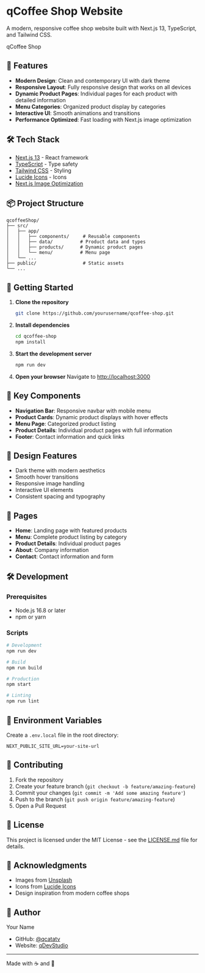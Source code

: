 # qCoffee Shop Website

A modern, responsive coffee shop website built with Next.js 13, TypeScript, and Tailwind CSS.

qCoffee Shop

## 🚀 Features

- **Modern Design**: Clean and contemporary UI with dark theme
- **Responsive Layout**: Fully responsive design that works on all devices
- **Dynamic Product Pages**: Individual pages for each product with detailed information
- **Menu Categories**: Organized product display by categories
- **Interactive UI**: Smooth animations and transitions
- **Performance Optimized**: Fast loading with Next.js image optimization

## 🛠️ Tech Stack

- [Next.js 13](https://nextjs.org/) - React framework
- [TypeScript](https://www.typescriptlang.org/) - Type safety
- [Tailwind CSS](https://tailwindcss.com/) - Styling
- [Lucide Icons](https://lucide.dev/) - Icons
- [Next.js Image Optimization](https://nextjs.org/docs/basic-features/image-optimization)

## 📦 Project Structure

```
qcoffeeShop/
├── src/
│   ├── app/
│   │   ├── components/     # Reusable components
│   │   ├── data/          # Product data and types
│   │   ├── products/      # Dynamic product pages
│   │   └── menu/          # Menu page
│   └── ...
├── public/                 # Static assets
└── ...
```

## 🚀 Getting Started

1. **Clone the repository**
   ```bash
   git clone https://github.com/yourusername/qcoffee-shop.git
   ```

2. **Install dependencies**
   ```bash
   cd qcoffee-shop
   npm install
   ```

3. **Start the development server**
   ```bash
   npm run dev
   ```

4. **Open your browser**
   Navigate to [http://localhost:3000](http://localhost:3000)

## 📱 Key Components

- **Navigation Bar**: Responsive navbar with mobile menu
- **Product Cards**: Dynamic product displays with hover effects
- **Menu Page**: Categorized product listing
- **Product Details**: Individual product pages with full information
- **Footer**: Contact information and quick links

## 🎨 Design Features

- Dark theme with modern aesthetics
- Smooth hover transitions
- Responsive image handling
- Interactive UI elements
- Consistent spacing and typography

## 📄 Pages

- **Home**: Landing page with featured products
- **Menu**: Complete product listing by category
- **Product Details**: Individual product pages
- **About**: Company information
- **Contact**: Contact information and form

## 🛠️ Development

### Prerequisites

- Node.js 16.8 or later
- npm or yarn

### Scripts

```bash
# Development
npm run dev

# Build
npm run build

# Production
npm start

# Linting
npm run lint
```

## 📝 Environment Variables

Create a `.env.local` file in the root directory:

```env
NEXT_PUBLIC_SITE_URL=your-site-url
```

## 🤝 Contributing

1. Fork the repository
2. Create your feature branch (`git checkout -b feature/amazing-feature`)
3. Commit your changes (`git commit -m 'Add some amazing feature'`)
4. Push to the branch (`git push origin feature/amazing-feature`)
5. Open a Pull Request

## 📜 License

This project is licensed under the MIT License - see the [LICENSE.md](LICENSE.md) file for details.

## 🙏 Acknowledgments

- Images from [Unsplash](https://unsplash.com)
- Icons from [Lucide Icons](https://lucide.dev)
- Design inspiration from modern coffee shops

## 👤 Author

Your Name
- GitHub: [@qcatatv](https://github.com/qcatatv)
- Website: [qDevStudio](https://qdevstudio.vercel.app/)

---

Made with ☕ and 💖